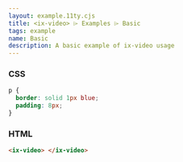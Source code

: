 ```yaml
---
layout: example.11ty.cjs
title: <ix-video> ⌲ Examples ⌲ Basic
tags: example
name: Basic
description: A basic example of ix-video usage
---
```


<style>
  ix-video p {
    border: solid 1px blue;
    padding: 8px;
  }
</style>
<ix-video>
</ix-video>

<h3>CSS</h3>

```css
p {
  border: solid 1px blue;
  padding: 8px;
}
```

<h3>HTML</h3>

```html
<ix-video> </ix-video>
```

